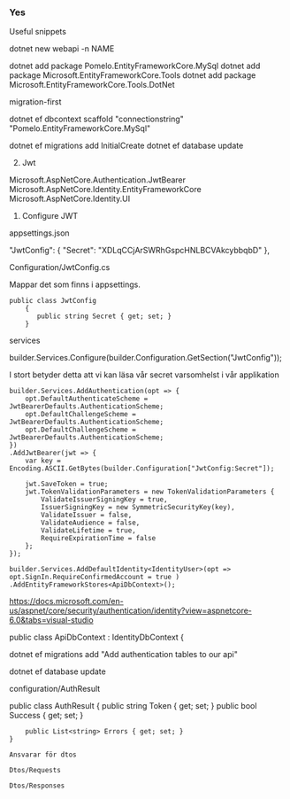 ### Yes

Useful snippets

dotnet new webapi -n NAME

dotnet add package Pomelo.EntityFrameworkCore.MySql
dotnet add package Microsoft.EntityFrameworkCore.Tools
dotnet add package Microsoft.EntityFrameworkCore.Tools.DotNet

migration-first

dotnet ef dbcontext scaffold "connectionstring" "Pomelo.EntityFrameworkCore.MySql"


dotnet ef migrations add InitialCreate
dotnet ef database update

2. Jwt

Microsoft.AspNetCore.Authentication.JwtBearer
Microsoft.AspNetCore.Identity.EntityFrameworkCore
Microsoft.AspNetCore.Identity.UI



1. Configure JWT

appsettings.json

 "JwtConfig": {
    "Secret": "XDLqCCjArSWRhGspcHNLBCVAkcybbqbD"
  },

Configuration/JwtConfig.cs

Mappar det som finns i appsettings.

```
public class JwtConfig
    {
       public string Secret { get; set; } 
    }
```

services

builder.Services.Configure<JwtConfig>(builder.Configuration.GetSection("JwtConfig"));

I stort betyder detta att vi kan läsa vår secret varsomhelst i vår applikation

```
builder.Services.AddAuthentication(opt => {
    opt.DefaultAuthenticateScheme = JwtBearerDefaults.AuthenticationScheme;
    opt.DefaultChallengeScheme = JwtBearerDefaults.AuthenticationScheme;
    opt.DefaultChallengeScheme = JwtBearerDefaults.AuthenticationScheme;
})
.AddJwtBearer(jwt => {
    var key = Encoding.ASCII.GetBytes(builder.Configuration["JwtConfig:Secret"]);

    jwt.SaveToken = true;
    jwt.TokenValidationParameters = new TokenValidationParameters {
        ValidateIssuerSigningKey = true,
        IssuerSigningKey = new SymmetricSecurityKey(key),
        ValidateIssuer = false,
        ValidateAudience = false,
        ValidateLifetime = true,
        RequireExpirationTime = false
    };
});

builder.Services.AddDefaultIdentity<IdentityUser>(opt => opt.SignIn.RequireConfirmedAccount = true )
.AddEntityFrameworkStores<ApiDbContext>();
```

https://docs.microsoft.com/en-us/aspnet/core/security/authentication/identity?view=aspnetcore-6.0&tabs=visual-studio

public class ApiDbContext : IdentityDbContext {



dotnet ef migrations add "Add authentication tables to our api"

dotnet ef database update


configuration/AuthResult



 public class AuthResult
    {
        public string Token { get; set; }
        public bool Success { get; set; }

        public List<string> Errors { get; set; }
    }

    Ansvarar för dtos

    Dtos/Requests

    Dtos/Responses